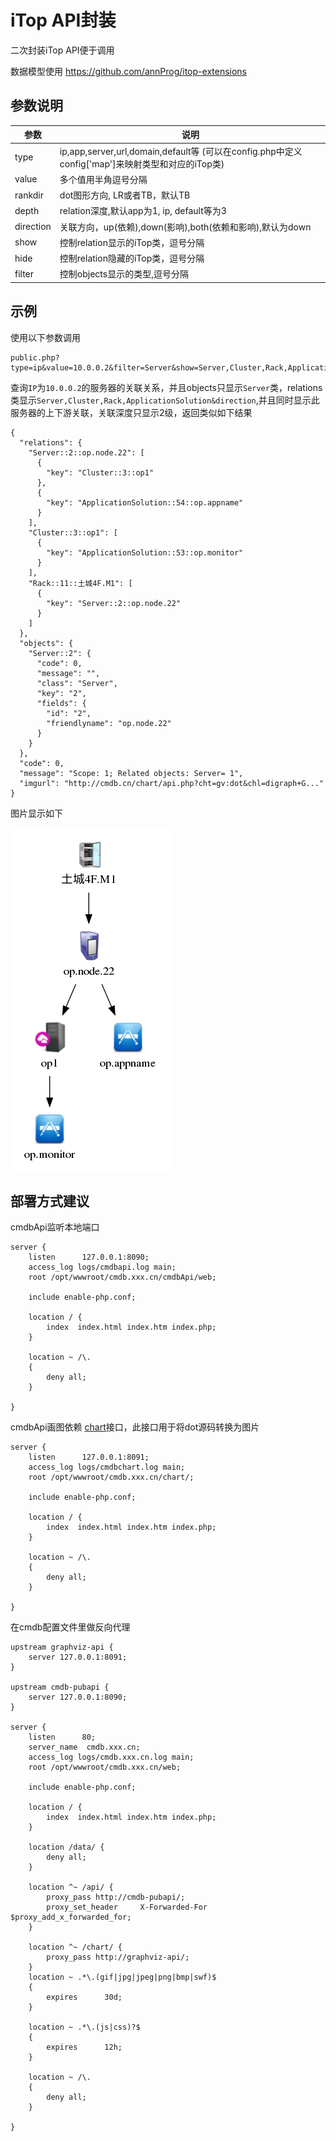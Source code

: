 # iTop API封装

二次封装iTop API便于调用

数据模型使用 https://github.com/annProg/itop-extensions

## 参数说明

| 参数 | 说明 |
| ---- | ---- |
|type | ip,app,server,url,domain,default等 (可以在config.php中定义config['map']来映射类型和对应的iTop类) |
|value |多个值用半角逗号分隔 |
|rankdir |dot图形方向, LR或者TB，默认TB |
|depth | relation深度,默认app为1, ip, default等为3 |
|direction | 关联方向，up(依赖),down(影响),both(依赖和影响),默认为down |
|show |控制relation显示的iTop类，逗号分隔|
|hide |控制relation隐藏的iTop类，逗号分隔|
|filter |控制objects显示的类型,逗号分隔|

## 示例

使用以下参数调用

```
public.php?type=ip&value=10.0.0.2&filter=Server&show=Server,Cluster,Rack,ApplicationSolution&direction=both&depth=2
```

查询`IP`为`10.0.0.2`的服务器的关联关系，并且objects只显示`Server`类，relations类显示`Server,Cluster,Rack,ApplicationSolution&direction`,并且同时显示此服务器的上下游关联，关联深度只显示2级，返回类似如下结果

```
{
  "relations": {
    "Server::2::op.node.22": [
      {
        "key": "Cluster::3::op1"
      },
      {
        "key": "ApplicationSolution::54::op.appname"
      }
    ],
    "Cluster::3::op1": [
      {
        "key": "ApplicationSolution::53::op.monitor"
      }
    ],
    "Rack::11::土城4F.M1": [
      {
        "key": "Server::2::op.node.22"
      }
    ]
  },
  "objects": {
    "Server::2": {
      "code": 0,
      "message": "",
      "class": "Server",
      "key": "2",
      "fields": {
        "id": "2",
        "friendlyname": "op.node.22"
      }
    }
  },
  "code": 0,
  "message": "Scope: 1; Related objects: Server= 1",
  "imgurl": "http://cmdb.cn/chart/api.php?cht=gv:dot&chl=digraph+G..."
}
```

图片显示如下

![](preview/preview.png)

## 部署方式建议

cmdbApi监听本地端口

```
server {
	listen      127.0.0.1:8090;
	access_log logs/cmdbapi.log main;
	root /opt/wwwroot/cmdb.xxx.cn/cmdbApi/web;

	include enable-php.conf;

	location / {
		index  index.html index.htm index.php;
	}

	location ~ /\.
	{
		deny all;
	}

}
```
cmdbApi画图依赖 [chart](https://github.com/annProg/chart)接口，此接口用于将dot源码转换为图片

```
server {
	listen      127.0.0.1:8091;
	access_log logs/cmdbchart.log main;
	root /opt/wwwroot/cmdb.xxx.cn/chart/;

	include enable-php.conf;

	location / {
		index  index.html index.htm index.php;
	}

	location ~ /\.
	{
		deny all;
	}

}
```
在cmdb配置文件里做反向代理

```
upstream graphviz-api {
	server 127.0.0.1:8091;
}

upstream cmdb-pubapi {
	server 127.0.0.1:8090;
}

server {
	listen      80;
	server_name  cmdb.xxx.cn;
	access_log logs/cmdb.xxx.cn.log main;
	root /opt/wwwroot/cmdb.xxx.cn/web;

	include enable-php.conf;

	location / {
		index  index.html index.htm index.php;
	}
	
	location /data/ {
		deny all;
	}
	
	location ^~ /api/ {
		proxy_pass http://cmdb-pubapi/;
		proxy_set_header     X-Forwarded-For $proxy_add_x_forwarded_for;
	}

	location ^~ /chart/ {
		proxy_pass http://graphviz-api/;
	}
	location ~ .*\.(gif|jpg|jpeg|png|bmp|swf)$
	{
		expires      30d;
	}

	location ~ .*\.(js|css)?$
	{
		expires      12h;
	}

	location ~ /\.
	{
		deny all;
	}

}
```

